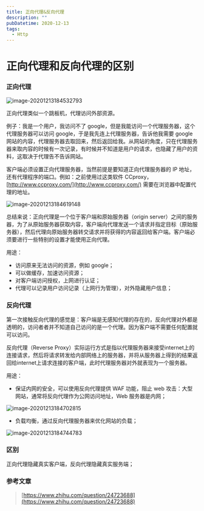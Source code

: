 ```yaml
---
title: 正向代理&反向代理
description: ""
pubDatetime: 2020-12-13
tags:
  - Http
---
```


# 正向代理和反向代理的区别

### 正向代理
![image-20201213184532793](https://cxhello.oss-cn-beijing.aliyuncs.com/image/image-20201213184532793.png)

正向代理类似一个跳板机，代理访问外部资源。


例子：我是一个用户，我访问不了 google，但是我能访问一个代理服务器，这个代理服务器可以访问 google，于是我先连上代理服务器，告诉他我需要 google 网站的内容，代理服务器去取回来，然后返回给我。从网站的角度，只在代理服务器来取内容的时候有一次记录，有时候并不知道是用户的请求，也隐藏了用户的资料，这取决于代理告不告诉网站。

客户端必须设置正向代理服务器，当然前提是要知道正向代理服务器的 IP 地址，还有代理程序的端口。例如：之前使用过这类软件 CCproxy，[http://www.ccproxy.com/](http://www.ccproxy.com/) 需要在浏览器中配置代理的地址。

![image-20201213184619148](https://cxhello.oss-cn-beijing.aliyuncs.com/image/image-20201213184619148.png)

总结来说：正向代理是一个位于客户端和原始服务器（origin server）之间的服务器，为了从原始服务器获取内容，客户端向代理发送一个请求并指定目标（原始服务器），然后代理向原始服务器转交请求并将获得的内容返回给客户端。客户端必须要进行一些特别的设置才能使用正向代理。


用途：


- 访问原来无法访问的资源，例如 google；
- 可以做缓存，加速访问资源；
- 对客户端访问授权，上网进行认证；
- 代理可以记录用户访问记录（上网行为管理），对外隐藏用户信息；



### 反向代理


第一次接触反向代理的感觉是：客户端是无感知代理的存在的，反向代理对外都是透明的，访问者者并不知道自己访问的是一个代理。因为客户端不需要任何配置就可以访问。


反向代理（Reverse Proxy）实际运行方式是指以代理服务器来接受internet上的连接请求，然后将请求转发给内部网络上的服务器，并将从服务器上得到的结果返回给internet上请求连接的客户端，此时代理服务器对外就表现为一个服务器。


用途：


- 保证内网的安全，可以使用反向代理提供 WAF 功能，阻止 web 攻击：大型网站，通常将反向代理作为公网访问地址，Web 服务器是内网；

![image-20201213184702815](https://cxhello.oss-cn-beijing.aliyuncs.com/image/image-20201213184702815.png)

- 负载均衡，通过反向代理服务器来优化网站的负载；

![image-20201213184744783](https://cxhello.oss-cn-beijing.aliyuncs.com/image/image-20201213184744783.png)


### 区别


正向代理隐藏真实客户端，反向代理隐藏真实服务端；


### 参考文章


> [https://www.zhihu.com/question/24723688](https://www.zhihu.com/question/24723688)

